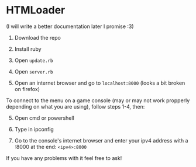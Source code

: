 # HTMLoader

(I will write a better documentation later I promise :3)

1. Download the repo

2. Install ruby

3. Open `update.rb`

4. Open `server.rb`

5. Open an internet browser and go to `localhost:8000` (looks a bit broken on firefox)

To connect to the menu on a game console (may or may not work propperly depending on what you are using), follow steps 1-4, then:

5. Open cmd or powershell

6. Type in ipconfig

7. Go to the console's internet browser and enter your ipv4 address with a :8000 at the end: `<ipv4>:8000`

If you have any problems with it feel free to ask!
